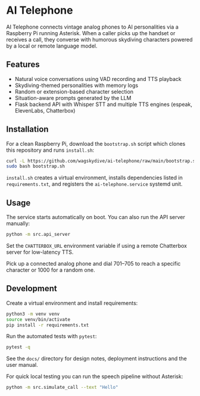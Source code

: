 # AI Telephone

AI Telephone connects vintage analog phones to AI personalities via a Raspberry Pi running Asterisk. When a caller picks up the handset or receives a call, they converse with humorous skydiving characters powered by a local or remote language model.

## Features
- Natural voice conversations using VAD recording and TTS playback
- Skydiving-themed personalities with memory logs
- Random or extension-based character selection
- Situation-aware prompts generated by the LLM
- Flask backend API with Whisper STT and multiple TTS engines (espeak, ElevenLabs, Chatterbox)

## Installation
For a clean Raspberry Pi, download the `bootstrap.sh` script which clones this repository and runs `install.sh`:

```bash
curl -L https://github.com/wagskydive/ai-telephone/raw/main/bootstrap.sh -o bootstrap.sh
sudo bash bootstrap.sh
```

`install.sh` creates a virtual environment, installs dependencies listed in `requirements.txt`, and registers the `ai-telephone.service` systemd unit.

## Usage
The service starts automatically on boot. You can also run the API server manually:

```bash
python -m src.api_server
```

Set the `CHATTERBOX_URL` environment variable if using a remote Chatterbox server for low-latency TTS.

Pick up a connected analog phone and dial 701–705 to reach a specific character or 1000 for a random one.

## Development
Create a virtual environment and install requirements:

```bash
python3 -m venv venv
source venv/bin/activate
pip install -r requirements.txt
```

Run the automated tests with `pytest`:

```bash
pytest -q
```

See the `docs/` directory for design notes, deployment instructions and the user manual.


For quick local testing you can run the speech pipeline without Asterisk:

```bash
python -m src.simulate_call --text "Hello"
```
